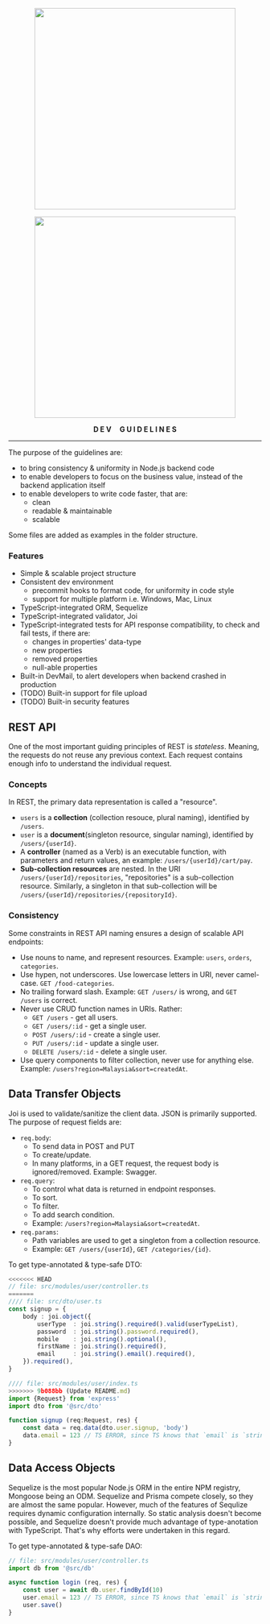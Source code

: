 <p align=center>
<img height=auto width=400 src="https://user-images.githubusercontent.com/90899789/175958801-35e9eb1a-c26c-4f2c-9e92-734862b15db0.png"/>
</p>

<p align=center>
	<img heigh=auto width=400 src="https://cdn.pixabay.com/photo/2015/04/23/17/41/node-js-736399_960_720.png"/>
	<p align=center><b>D E V &nbsp;&nbsp;&nbsp; G U I D E L I N E S</b></p>
</p>
<hr></hr>

The purpose of the guidelines are:
- to bring consistency & uniformity in Node.js backend code
- to enable developers to focus on the business value, instead of the backend application itself
- to enable developers to write code faster, that are:
	- clean
	- readable & maintainable
	- scalable

Some files are added as examples in the folder structure.

### Features
- Simple & scalable project structure
- Consistent dev environment
	- precommit hooks to format code, for uniformity in code style
	- support for multiple platform i.e. Windows, Mac, Linux
- TypeScript-integrated ORM, Sequelize
- TypeScript-integrated validator, Joi
- TypeScript-integrated tests for API response compatibility, to check and fail tests, if there are:
	- changes in properties' data-type
	- new properties
	- removed properties
	- null-able properties
- Built-in DevMail, to alert developers when backend crashed in production
- (TODO) Built-in support for file upload
- (TODO) Built-in security features


## REST API
One of the most important guiding principles of REST is _stateless_. 
Meaning, the requests do not reuse any previous context. Each request
contains enough info to understand the individual request.

### Concepts
In REST, the primary data representation is called a "resource".

- `users` is a **collection** (collection resouce, plural naming), identified by `/users`.
- `user` is a **document**(singleton resource, singular naming), identified by `/users/{userId}`.
- A **controller** (named as a Verb) is an executable function, with parameters and return values, an example: `/users/{userId}/cart/pay`.
- **Sub-collection resources** are nested. In the URI `/users/{userId}/repositories`, "repositories" is a sub-collection resource. Similarly, a singleton in that sub-collection will be `/users/{userId}/repositories/{repositoryId}`.


### Consistency
Some constraints in REST API naming ensures a design of scalable API endpoints:
- Use nouns to name, and represent resources. Example: `users`, `orders`, `categories`.
- Use hypen, not underscores. Use lowercase letters in URI, never camel-case. `GET /food-categories`.
- No trailing forward slash. Example: `GET /users/` is wrong, and `GET /users` is correct.
- Never use CRUD function names in URIs. Rather:
	- `GET /users` - get all users.
	- `GET /users/:id` - get a single user.
	- `POST /users/:id` - create a single user.
	- `PUT /users/:id` - update a single user.
	- `DELETE /users/:id` - delete a single user.
- Use query components to filter collection, never use for anything else. Example: `/users?region=Malaysia&sort=createdAt`.


## Data Transfer Objects
Joi is used to validate/sanitize the client data. JSON is primarily supported.
The purpose of request fields are:
- `req.body`: 
	- To send data in POST and PUT
	- To create/update. 
	- In many platforms, in a GET request, the request body is ignored/removed. Example: Swagger.
- `req.query`: 
	- To control what data is returned in endpoint responses.
	- To sort.
	- To filter.
	- To add search condition.
	- Example: `/users?region=Malaysia&sort=createdAt`.
- `req.params`:
	- Path variables are used to get a singleton from a collection resource.
	- Example: `GET /users/{userId}`, `GET /categories/{id}`.

To get type-annotated & type-safe DTO:
```ts
<<<<<<< HEAD
// file: src/modules/user/controller.ts
=======
//// file: src/dto/user.ts
const signup = {
	body : joi.object({
		userType  : joi.string().required().valid(userTypeList),
		password  : joi.string().password.required(),
		mobile    : joi.string().optional(),
		firstName : joi.string().required(),
		email     : joi.string().email().required(),
	}).required(),
}

//// file: src/modules/user/index.ts
>>>>>>> 9b088bb (Update README.md)
import {Request} from 'express'
import dto from '@src/dto'

function signup (req:Request, res) {
	const data = req.data(dto.user.signup, 'body')
	data.email = 123 // TS ERROR, since TS knows that `email` is `string`.
}
```


## Data Access Objects
Sequelize is the most popular Node.js ORM in the entire NPM registry, Mongoose being an ODM. Sequelize and Prisma compete 
closely, so they are almost the same popular. However, much of the features of Sequlize requires
dynamic configuration internally. So static analysis doesn't become possible, and Sequelize doesn't
provide much advantage of type-anotation with TypeScript. That's why efforts were undertaken in this regard.

To get type-annotated & type-safe DAO:
```ts
// file: src/modules/user/controller.ts
import db from '@src/db'

async function login (req, res) {
	const user = await db.user.findById(10)
	user.email = 123 // TS ERROR, since TS knows that `email` is `string`.
	user.save()
}
```

